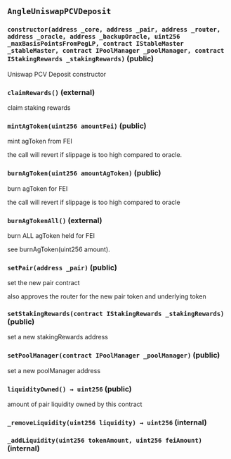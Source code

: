 ## `AngleUniswapPCVDeposit`






### `constructor(address _core, address _pair, address _router, address _oracle, address _backupOracle, uint256 _maxBasisPointsFromPegLP, contract IStableMaster _stableMaster, contract IPoolManager _poolManager, contract IStakingRewards _stakingRewards)` (public)

Uniswap PCV Deposit constructor




### `claimRewards()` (external)

claim staking rewards



### `mintAgToken(uint256 amountFei)` (public)

mint agToken from FEI


the call will revert if slippage is too high compared to oracle.

### `burnAgToken(uint256 amountAgToken)` (public)

burn agToken for FEI


the call will revert if slippage is too high compared to oracle

### `burnAgTokenAll()` (external)

burn ALL agToken held for FEI


see burnAgToken(uint256 amount).

### `setPair(address _pair)` (public)

set the new pair contract


also approves the router for the new pair token and underlying token

### `setStakingRewards(contract IStakingRewards _stakingRewards)` (public)

set a new stakingRewards address




### `setPoolManager(contract IPoolManager _poolManager)` (public)

set a new poolManager address




### `liquidityOwned() → uint256` (public)

amount of pair liquidity owned by this contract




### `_removeLiquidity(uint256 liquidity) → uint256` (internal)





### `_addLiquidity(uint256 tokenAmount, uint256 feiAmount)` (internal)








